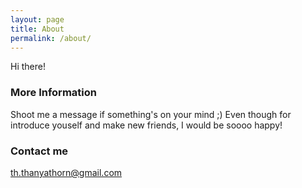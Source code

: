 ```yaml
---
layout: page
title: About
permalink: /about/
---
```


Hi there!

### More Information

Shoot me a message if something's on your mind ;)
Even though for introduce youself and make new friends, I would be soooo happy!

### Contact me

[th.thanyathorn@gmail.com](mailto:th.thanyathorn@gmail.com)